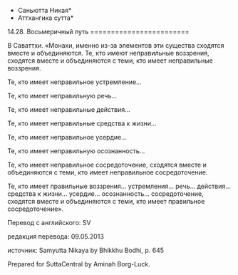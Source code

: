 * Саньютта Никая*
* Аттхангика сутта*

14\.28\. Восьмеричный путь
\=\=\=\=\=\=\=\=\=\=\=\=\=\=\=\=\=\=\=\=\=\=\=\=

В Саваттхи\. «Монахи, именно из\-за элементов эти существа сходятся вместе и объединяются\. Те, кто имеют неправильные воззрения, сходятся вместе и объединяются с теми, кто имеет неправильные воззрения\.

Те, кто имеет неправильное устремление…

Те, кто имеет неправильную речь…

Те, кто имеет неправильные действия…

Те, кто имеет неправильные средства к жизни…

Те, кто имеет неправильное усердие…

Те, кто имеет неправильную осознанность…

Те, кто имеет неправильное сосредоточение, сходятся вместе и объединяются с теми, кто имеет неправильное сосредоточение\.

Те, кто имеет правильные воззрения… устремления… речь… действия… средства к жизни… усердие… осознанность… сосредоточение, сходятся вместе и объединяются с теми, кто имеет правильное сосредоточение»\.

Перевод с английского: SV

редакция перевода: 09\.05\.2013

источник: Samyutta Nikaya by Bhikkhu Bodhi, p\. 645

Prepared for SuttaCentral by Aminah Borg\-Luck\.